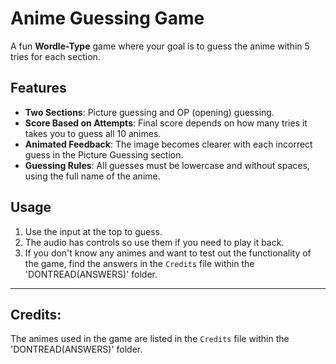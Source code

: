 # Anime Guessing Game

A fun **Wordle-Type** game where your goal is to guess the anime within 5 tries for each section.

## Features
- **Two Sections**: Picture guessing and OP (opening) guessing.
- **Score Based on Attempts**: Final score depends on how many tries it takes you to guess all 10 animes.
- **Animated Feedback**: The image becomes clearer with each incorrect guess in the Picture Guessing section.
- **Guessing Rules**: All guesses must be lowercase and without spaces, using the full name of the anime.

## Usage
1. Use the input at the top to guess.
2. The audio has controls so use them if you need to play it back.
3. If you don't know any animes and want to test out the functionality of the game, find the answers in the `Credits` file within the 'DONTREAD(ANSWERS)' folder.

---

## Credits:
The animes used in the game are listed in the `Credits` file within the 'DONTREAD(ANSWERS)' folder.
